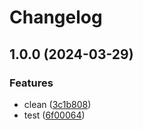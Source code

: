 # Changelog

## 1.0.0 (2024-03-29)


### Features

* clean ([3c1b808](https://github.com/KevinAbregu/github-actions-tests/commit/3c1b808105721cd2fc71f7586236a22a2afc8f33))
* test ([6f00064](https://github.com/KevinAbregu/github-actions-tests/commit/6f000648ca4f9e9600cc7be116dbf4a1b807e01f))
